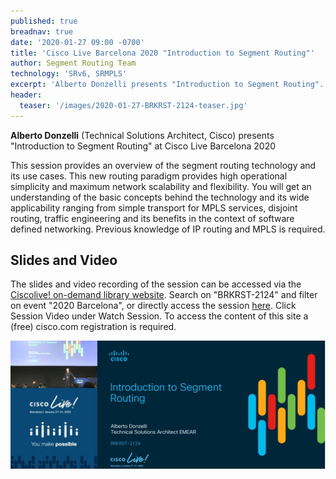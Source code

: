 ```yaml
---
published: true
breadnav: true
date: '2020-01-27 09:00 -0700'
title: 'Cisco Live Barcelona 2020 "Introduction to Segment Routing"'
author: Segment Routing Team
technology: 'SRv6, SRMPLS'
excerpt: 'Alberto Donzelli presents "Introduction to Segment Routing".'
header:
  teaser: '/images/2020-01-27-BRKRST-2124-teaser.jpg'
---    
```


**Alberto Donzelli** (Technical Solutions Architect, Cisco) presents "Introduction to Segment Routing" at Cisco Live Barcelona 2020

This session provides an overview of the segment routing technology and its use cases. This new routing paradigm provides high operational simplicity and maximum network scalability and flexibility. You will get an understanding of the basic concepts behind the technology and its wide applicability ranging from simple transport for MPLS services, disjoint routing, traffic engineering and its benefits in the context of software defined networking. Previous knowledge of IP routing and MPLS is required.

## Slides and Video
The slides and video recording of the session can be accessed via the [Ciscolive! on-demand library website](<https://www.ciscolive.com/global/on-demand-library.html?#/>). Search on "BRKRST-2124" and filter on event "2020 Barcelona", or directly access the session [here](<https://www.ciscolive.com/global/on-demand-library.html?search=BRKRST-2124&search.event=ciscoliveemea2020#/>). Click Session Video under Watch Session. To access the content of this site a (free) cisco.com registration is required.

[![](/images/2020-01-27-BRKRST-2124.jpg)](https://www.ciscolive.com/global/on-demand-library.html?search=BRKRST-2124&search.event=ciscoliveemea2020#/)
